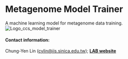 # Metagenome Model Trainer
A machine learning model for metagenome data training.
![Logo_ccs_model_trainer](https://github.com/lsbnb/metagenome_model_trainer/assets/51230850/d9f25911-4574-4a27-8e2a-1edd56dcf3e7)

#### Contact information: 
Chung-Yen Lin (cylin@iis.sinica.edu.tw); [**LAB website**](http://eln.iis.sinica.edu.tw)
